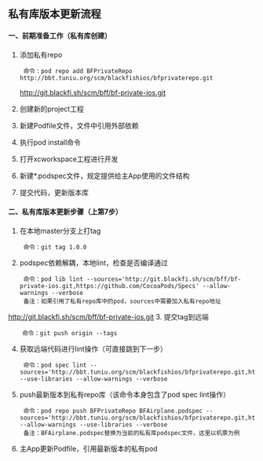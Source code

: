 ## 私有库版本更新流程
#### 一、前期准备工作（私有库创建）
1. 添加私有repo

		命令：pod repo add BFPrivateRepo http://bbt.tuniu.org/scm/blackfishios/bfprivaterepo.git
	http://git.blackfi.sh/scm/bff/bf-private-ios.git
2. 创建新的project工程
3. 新建Podfile文件，文件中引用外部依赖
4. 执行pod install命令
5. 打开xcworkspace工程进行开发
6. 新建*.podspec文件，规定提供给主App使用的文件结构
7. 提交代码，更新版本库

#### 二、私有库版本更新步骤（上第7步）
1. 在本地master分支上打tag

		命令：git tag 1.0.0

2. podspec依赖解耦，本地lint，检查是否编译通过

		命令：pod lib lint --sources='http://git.blackfi.sh/scm/bff/bf-private-ios.git,https://github.com/CocoaPods/Specs' --allow-warnings --verbose
		备注：如果引用了私有repo库中的pod，sources中需要加入私有repo地址
http://git.blackfi.sh/scm/bff/bf-private-ios.git
3. 提交tag到远端

		命令：git push origin --tags

4. 获取远端代码进行lint操作（可直接跳到下一步）

		命令：pod spec lint --sources='http://bbt.tuniu.org/scm/blackfishios/bfprivaterepo.git,https://github.com/CocoaPods/Specs' --use-libraries --allow-warnings --verbose

5. push最新版本到私有repo库（该命令本身包含了pod spec lint操作）

		命令：pod repo push BFPrivateRepo BFAirplane.podspec --sources='http://bbt.tuniu.org/scm/blackfishios/bfprivaterepo.git,https://github.com/CocoaPods/Specs' --allow-warnings --use-libraries --verbose 
		备注：BFAirplane.podspec替换为当前的私有库podspec文件，这里以机票为例

6. 主App更新Podfile，引用最新版本的私有pod


